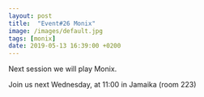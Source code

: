 ```yaml
---
layout: post
title:  "Event#26 Monix"
image: /images/default.jpg
tags: [monix]
date: 2019-05-13 16:39:00 +0200
---
```


Next session we will play Monix.[]()

Join us next Wednesday, at 11:00 in Jamaika (room 223)